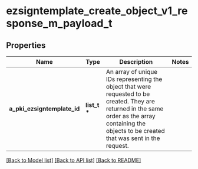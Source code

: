 # ezsigntemplate_create_object_v1_response_m_payload_t

## Properties
Name | Type | Description | Notes
------------ | ------------- | ------------- | -------------
**a_pki_ezsigntemplate_id** | **list_t \*** | An array of unique IDs representing the object that were requested to be created.  They are returned in the same order as the array containing the objects to be created that was sent in the request. | 

[[Back to Model list]](../README.md#documentation-for-models) [[Back to API list]](../README.md#documentation-for-api-endpoints) [[Back to README]](../README.md)


